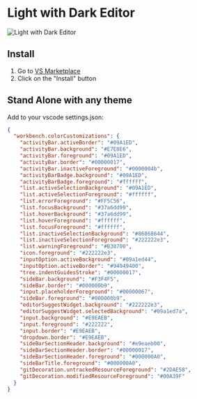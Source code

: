 # Light with Dark Editor

![Light with Dark Editor](https://rawcdn.githack.com/danieloprado/vscode-light-with-dark-editor/4b43713f1cceb8fa9eaee4e27913aeaba1ac949b/assets/print.png)

## Install

1. Go to [VS Marketplace](https://marketplace.visualstudio.com/items?itemName=DanielOPrado.light-with-dark-editor)
2. Click on the "Install" button

## Stand Alone with any theme

Add to your vscode settings.json:

```json
{
  "workbench.colorCustomizations": {
    "activityBar.activeBorder": "#09A1ED",
    "activityBar.background": "#E7E8E6",
    "activityBar.foreground": "#09A1ED",
    "activityBar.border": "#00000017",
    "activityBar.inactiveForeground": "#0000004b",
    "activityBarBadge.background": "#09A1ED",
    "activityBarBadge.foreground": "#ffffff",
    "list.activeSelectionBackground": "#09A1ED",
    "list.activeSelectionForeground": "#ffffff",
    "list.errorForeground": "#FF5C56",
    "list.focusBackground": "#37a6dd99",
    "list.hoverBackground": "#37a6dd99",
    "list.hoverForeground": "#ffffff",
    "list.focusForeground": "#ffffff",
    "list.inactiveSelectionBackground": "#86868644",
    "list.inactiveSelectionForeground": "#222222e3",
    "list.warningForeground": "#B38700",
    "icon.foreground": "#222222e3",
    "inputOption.activeBackground": "#09a1ed44",
    "inputOption.activeBorder": "#94949400",
    "tree.indentGuidesStroke": "#00000017",
    "sideBar.background": "#F3F4F5",
    "sideBar.border": "#000000b9",
    "input.placeholderForeground": "#00000067",
    "sideBar.foreground": "#000000b9",
    "editorSuggestWidget.background": "#222222e3",
    "editorSuggestWidget.selectedBackground": "#09a1ed7a",
    "input.background": "#E9EAEB",
    "input.foreground": "#222222",
    "input.border": "#E9EAEB",
    "dropdown.border": "#E9EAEB",
    "sideBarSectionHeader.background": "#e9eaeb00",
    "sideBarSectionHeader.border": "#00000017",
    "sideBarSectionHeader.foreground": "#000000A0",
    "sideBarTitle.foreground": "#000000A0",
    "gitDecoration.untrackedResourceForeground": "#2DAE58",
    "gitDecoration.modifiedResourceForeground": "#00A39F"
  }
}
```
